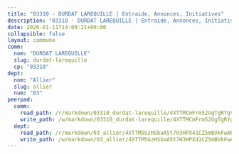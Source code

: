 ```yaml
---
title: "03310 - DURDAT LAREQUILLE | Entraide, Annonces, Initiatives"
description: "03310 - DURDAT LAREQUILLE | Entraide, Annonces, Initiatives"
date: 2020-01-11T14:09:21+09:00
collapsible: false
layout: commune
comm:
  nom: "DURDAT LAREQUILLE"
  slug: durdat-larequille
  cp: "03310"
dept:
  nom: "Allier"
  slug: allier
  num: "03"
peerpad:
  comm:
    read_path: /r/markdown/03310_durdat-larequille/4XTTMCmFrm52UgTgRYgVHGon6f7Q6zCTXFp88sTTE9sbwjGE6
    write_path: /w/markdown/03310_durdat-larequille/4XTTMCmFrm52UgTgRYgVHGon6f7Q6zCTXFp88sTTE9sbwjGE6-K3TgTqZXJPyAXjPM8XsR75ZmcgMqD8uWsT2HN2dfSdAGVk177sJaciYSbU4RembE5Mtu8AP1x8AnPrvJz1XDikaYkNmQvaDRU9FBF8CmME6yd7Tio26mci8bKeabL7uWTAMfCv7U
  dept:
    read_path: /r/markdown/03_allier/4XTTM5GzHSbaA5t7H3HPX41CZ5mBVkFwAP4hDd5RoBY2JsEAy
    write_path: /w/markdown/03_allier/4XTTM5GzHSbaA5t7H3HPX41CZ5mBVkFwAP4hDd5RoBY2JsEAy-K3TgTfK63S9nh1XDKRdQM5CC7MJ5PWSrKVUCPKbSrFQ3cakeCH8tQGdUR9DTAz4uGC38FSNg947MKdwTpPPt11GSCbnkNPZdBTNtwdL7kw34FMS1ADZJRkGgd1Xx6qPUaEUtuBP3
---
```



